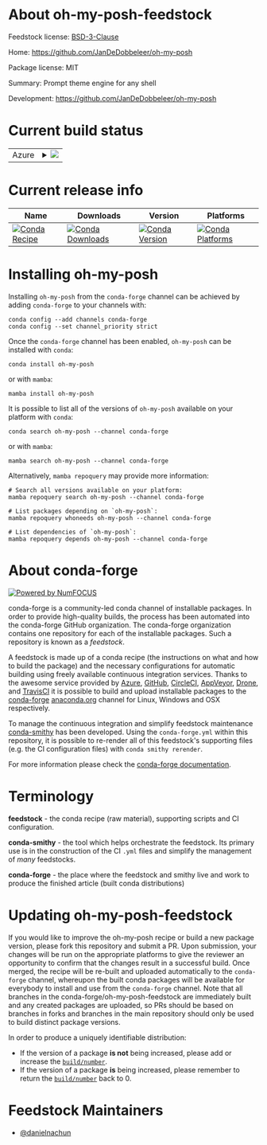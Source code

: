 About oh-my-posh-feedstock
==========================

Feedstock license: [BSD-3-Clause](https://github.com/conda-forge/oh-my-posh-feedstock/blob/main/LICENSE.txt)

Home: https://github.com/JanDeDobbeleer/oh-my-posh

Package license: MIT

Summary: Prompt theme engine for any shell

Development: https://github.com/JanDeDobbeleer/oh-my-posh

Current build status
====================


<table>
    
  <tr>
    <td>Azure</td>
    <td>
      <details>
        <summary>
          <a href="https://dev.azure.com/conda-forge/feedstock-builds/_build/latest?definitionId=23335&branchName=main">
            <img src="https://dev.azure.com/conda-forge/feedstock-builds/_apis/build/status/oh-my-posh-feedstock?branchName=main">
          </a>
        </summary>
        <table>
          <thead><tr><th>Variant</th><th>Status</th></tr></thead>
          <tbody><tr>
              <td>linux_64</td>
              <td>
                <a href="https://dev.azure.com/conda-forge/feedstock-builds/_build/latest?definitionId=23335&branchName=main">
                  <img src="https://dev.azure.com/conda-forge/feedstock-builds/_apis/build/status/oh-my-posh-feedstock?branchName=main&jobName=linux&configuration=linux%20linux_64_" alt="variant">
                </a>
              </td>
            </tr><tr>
              <td>osx_64</td>
              <td>
                <a href="https://dev.azure.com/conda-forge/feedstock-builds/_build/latest?definitionId=23335&branchName=main">
                  <img src="https://dev.azure.com/conda-forge/feedstock-builds/_apis/build/status/oh-my-posh-feedstock?branchName=main&jobName=osx&configuration=osx%20osx_64_" alt="variant">
                </a>
              </td>
            </tr>
          </tbody>
        </table>
      </details>
    </td>
  </tr>
</table>

Current release info
====================

| Name | Downloads | Version | Platforms |
| --- | --- | --- | --- |
| [![Conda Recipe](https://img.shields.io/badge/recipe-oh--my--posh-green.svg)](https://anaconda.org/conda-forge/oh-my-posh) | [![Conda Downloads](https://img.shields.io/conda/dn/conda-forge/oh-my-posh.svg)](https://anaconda.org/conda-forge/oh-my-posh) | [![Conda Version](https://img.shields.io/conda/vn/conda-forge/oh-my-posh.svg)](https://anaconda.org/conda-forge/oh-my-posh) | [![Conda Platforms](https://img.shields.io/conda/pn/conda-forge/oh-my-posh.svg)](https://anaconda.org/conda-forge/oh-my-posh) |

Installing oh-my-posh
=====================

Installing `oh-my-posh` from the `conda-forge` channel can be achieved by adding `conda-forge` to your channels with:

```
conda config --add channels conda-forge
conda config --set channel_priority strict
```

Once the `conda-forge` channel has been enabled, `oh-my-posh` can be installed with `conda`:

```
conda install oh-my-posh
```

or with `mamba`:

```
mamba install oh-my-posh
```

It is possible to list all of the versions of `oh-my-posh` available on your platform with `conda`:

```
conda search oh-my-posh --channel conda-forge
```

or with `mamba`:

```
mamba search oh-my-posh --channel conda-forge
```

Alternatively, `mamba repoquery` may provide more information:

```
# Search all versions available on your platform:
mamba repoquery search oh-my-posh --channel conda-forge

# List packages depending on `oh-my-posh`:
mamba repoquery whoneeds oh-my-posh --channel conda-forge

# List dependencies of `oh-my-posh`:
mamba repoquery depends oh-my-posh --channel conda-forge
```


About conda-forge
=================

[![Powered by
NumFOCUS](https://img.shields.io/badge/powered%20by-NumFOCUS-orange.svg?style=flat&colorA=E1523D&colorB=007D8A)](https://numfocus.org)

conda-forge is a community-led conda channel of installable packages.
In order to provide high-quality builds, the process has been automated into the
conda-forge GitHub organization. The conda-forge organization contains one repository
for each of the installable packages. Such a repository is known as a *feedstock*.

A feedstock is made up of a conda recipe (the instructions on what and how to build
the package) and the necessary configurations for automatic building using freely
available continuous integration services. Thanks to the awesome service provided by
[Azure](https://azure.microsoft.com/en-us/services/devops/), [GitHub](https://github.com/),
[CircleCI](https://circleci.com/), [AppVeyor](https://www.appveyor.com/),
[Drone](https://cloud.drone.io/welcome), and [TravisCI](https://travis-ci.com/)
it is possible to build and upload installable packages to the
[conda-forge](https://anaconda.org/conda-forge) [anaconda.org](https://anaconda.org/)
channel for Linux, Windows and OSX respectively.

To manage the continuous integration and simplify feedstock maintenance
[conda-smithy](https://github.com/conda-forge/conda-smithy) has been developed.
Using the ``conda-forge.yml`` within this repository, it is possible to re-render all of
this feedstock's supporting files (e.g. the CI configuration files) with ``conda smithy rerender``.

For more information please check the [conda-forge documentation](https://conda-forge.org/docs/).

Terminology
===========

**feedstock** - the conda recipe (raw material), supporting scripts and CI configuration.

**conda-smithy** - the tool which helps orchestrate the feedstock.
                   Its primary use is in the construction of the CI ``.yml`` files
                   and simplify the management of *many* feedstocks.

**conda-forge** - the place where the feedstock and smithy live and work to
                  produce the finished article (built conda distributions)


Updating oh-my-posh-feedstock
=============================

If you would like to improve the oh-my-posh recipe or build a new
package version, please fork this repository and submit a PR. Upon submission,
your changes will be run on the appropriate platforms to give the reviewer an
opportunity to confirm that the changes result in a successful build. Once
merged, the recipe will be re-built and uploaded automatically to the
`conda-forge` channel, whereupon the built conda packages will be available for
everybody to install and use from the `conda-forge` channel.
Note that all branches in the conda-forge/oh-my-posh-feedstock are
immediately built and any created packages are uploaded, so PRs should be based
on branches in forks and branches in the main repository should only be used to
build distinct package versions.

In order to produce a uniquely identifiable distribution:
 * If the version of a package **is not** being increased, please add or increase
   the [``build/number``](https://docs.conda.io/projects/conda-build/en/latest/resources/define-metadata.html#build-number-and-string).
 * If the version of a package **is** being increased, please remember to return
   the [``build/number``](https://docs.conda.io/projects/conda-build/en/latest/resources/define-metadata.html#build-number-and-string)
   back to 0.

Feedstock Maintainers
=====================

* [@danielnachun](https://github.com/danielnachun/)

